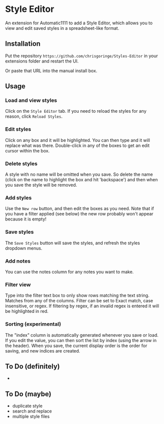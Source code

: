 # Style Editor

An extension for Automatic1111 to add a Style Editor, which allows you to view and edit saved styles in a spreadsheet-like format. 

## Installation

Put the repository `https://github.com/chrisgoringe/Styles-Editor` in your extensions folder and restart the UI.

Or paste that URL into the manual install box.

## Usage

### Load and view styles
Click on the `Style Editor` tab. If you need to reload the styles for any reason,  click `Reload Styles`.

### Edit styles
Click on any box and it will be highlighted. You can then type and it will replace what was there.
Double-click in any of the boxes to get an edit cursor within the box.

### Delete styles
A style with no name will be omitted when you save. So delete the name (click on the name to highlight the box and hit 'backspace') and then when you save the style will be removed.

### Add styles
Use the `New row` button, and then edit the boxes as you need. Note that if you have a filter applied (see below) the new row probably won't appear because it is empty!

### Save styles
The `Save Styles` button will save the styles, and refresh the styles dropdown menus.

### Add notes
You can use the notes column for any notes you want to make.

### Filter view
Type into the filter text box to only show rows matching the text string. Matches from any of the columns. Filter can be set to Exact match, case insensitive, or regex.
If filtering by regex, if an invalid regex is entered it will be highlighted in red.

### Sorting (experimental)
The "index" column is automatically generated whenever you save or load. If you edit the value, you can then sort the list by index (using the arrow in the header). When you save, the current display order is the order for saving, and new indices are created.

## To Do (definitely)
- 

## To Do (maybe)
- duplicate style
- search and replace
- multiple style files

